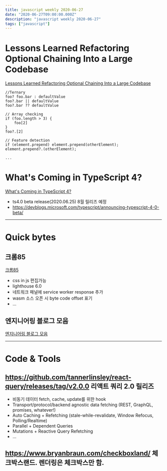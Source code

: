 ```yaml
---
title: javascript weekly 2020-06-27
date: "2020-06-27T09:00:00.000Z"
description: "javascript weekly 2020-06-27"
tags: ["javascript"]
---
```


# Lessons Learned Refactoring Optional Chaining Into a Large Codebase
<a href="https://lea.verou.me/2020/06/refactoring-optional-chaining-into-a-large-codebase-lessons-learned/" target="_blank">Lessons Learned Refactoring Optional Chaining Into a Large Codebase</a>

```
//Ternary
foo? foo.bar : defaultValue
foo?.bar || defaultValue
foo?.bar ?? defaultValue

// Array checking
if (foo.length > 3) {
	foo[2]
}
foo?.[2]

// Feature detection
if (element.prepend) element.prepend(otherElement);
element.prepend?.(otherElement);

...
```

# What's Coming in TypeScript 4? 
<a href="https://httptoolkit.tech/blog/whats-coming-in-typescript-4" target="_blank">What's Coming in TypeScript 4? </a>
- ts4.0 beta release(2020.06.25) 8월 릴리즈 예정
- https://devblogs.microsoft.com/typescript/announcing-typescript-4-0-beta/

<hr>

# Quick bytes
## 크롬85
<a href="https://developers.google.com/web/updates/2020/06/devtools" target="_blank">크롬85</a>
- css in js 편집가능
- lighthouse 6.0
- 네트워크 패널에 service worker response 추가
- wasm 소스 오픈 시 byte code offset 표기
- ...

## 엔지니어링 블로그 모음
<a href="https://engineeringblogs.xyz/" target="_blank">엔지니어링 블로그 모음</a>

<hr>


# Code & Tools
## https://github.com/tannerlinsley/react-query/releases/tag/v2.0.0 리액트 쿼리 2.0 릴리즈
- 비동기 데이터 fetch, cache, update를 위한 hook
- Transport/protocol/backend agnostic data fetching (REST, GraphQL, promises, whatever!)
- Auto Caching + Refetching (stale-while-revalidate, Window Refocus, Polling/Realtime)
- Parallel + Dependent Queries
- Mutations + Reactive Query Refetching
- ...

## https://www.bryanbraun.com/checkboxland/ 체크박스랜드. 렌더링은 체크박스만 함.

